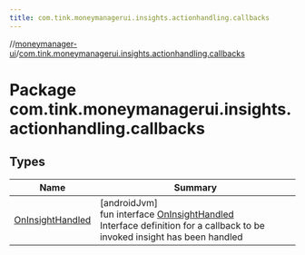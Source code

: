 ```yaml
---
title: com.tink.moneymanagerui.insights.actionhandling.callbacks
---
```

//[moneymanager-ui](../../index.html)/[com.tink.moneymanagerui.insights.actionhandling.callbacks](index.html)



# Package com.tink.moneymanagerui.insights.actionhandling.callbacks



## Types


| Name | Summary |
|---|---|
| [OnInsightHandled](-on-insight-handled/index.html) | [androidJvm]<br>fun interface [OnInsightHandled](-on-insight-handled/index.html)<br>Interface definition for a callback to be invoked insight has been handled |

